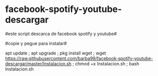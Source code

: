 # facebook-spotify-youtube-descargar
#este  script descarca de facebook spotify y youtube#

#copie y pegue para instalar#

apt update ; apt upgrade ; pkg install wget  ;  wget https://raw.githubusercontent.com/barba99/facebook-spotify-youtube-descargar/master/Instalacion.sh ; chmod +x Instalacion.sh ; bash Instalacion.sh
